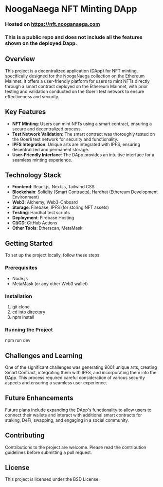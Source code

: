 # NoogaNaega NFT Minting DApp

### Hosted on https://nft.nooganaega.com
### This is a public repo and does not include all the features shown on the deployed Dapp.

## Overview
This project is a decentralized application (DApp) for NFT minting, specifically designed for the NoogaNaega collection on the Ethereum Mainnet. It offers a user-friendly platform for users to mint NFTs directly through a smart contract deployed on the Ethereum Mainnet, with prior testing and validation conducted on the Goerli test network to ensure effectiveness and security.

## Key Features
- **NFT Minting**: Users can mint NFTs using a smart contract, ensuring a secure and decentralized process.
- **Test Network Validation**: The smart contract was thoroughly tested on the Goerli test network for security and functionality.
- **IPFS Integration**: Unique arts are integrated with IPFS, ensuring decentralized and permanent storage.
- **User-Friendly Interface**: The DApp provides an intuitive interface for a seamless minting experience.

## Technology Stack
- **Frontend**: React.js, Next.js, Tailwind CSS
- **Blockchain**: Solidity (Smart Contracts), Hardhat (Ethereum Development Environment)
- **Web3**: Alchemy, Web3-Onboard
- **Storage**: Firebase, IPFS (for storing NFT assets)
- **Testing**: Hardhat test scripts
- **Deployment**: Firebase Hosting
- **CI/CD**: GitHub Actions
- **Other Tools**: Etherscan, MetaMask

## Getting Started
To set up the project locally, follow these steps:

### Prerequisites
- Node.js
- MetaMask (or any other Web3 wallet)

### Installation
1. git clone 
2. cd into directory
3. npm install

### Running the Project
npm run dev

## Challenges and Learning
One of the significant challenges was generating 9001 unique arts, creating Smart Contract, integrating them with IPFS, and incorporating them into the DApp. This process required careful consideration of various security aspects and ensuring a seamless user experience.

## Future Enhancements
Future plans include expanding the DApp's functionality to allow users to connect their wallets and interact with additional smart contracts for staking, DeFi, swapping, and engaging in a social community.

## Contributing
Contributions to the project are welcome. Please read the contribution guidelines before submitting a pull request.

## License
This project is licensed under the BSD License.
